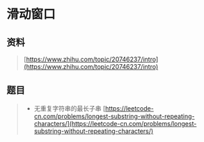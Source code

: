 # 滑动窗口

## 资料

> [https://www.zhihu.com/topic/20746237/intro](https://www.zhihu.com/topic/20746237/intro)

## 题目

> * 无重复字符串的最长子串 [https://leetcode-cn.com/problems/longest-substring-without-repeating-characters/](https://leetcode-cn.com/problems/longest-substring-without-repeating-characters/)



